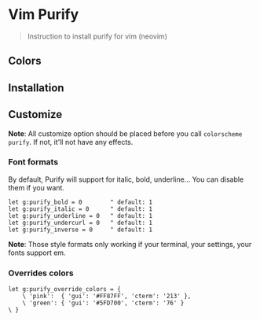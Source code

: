 # Vim Purify
> Instruction to install purify for vim (neovim)

## Colors

## Installation

## Customize

**Note**: All customize option should be placed before you call `colorscheme
purify`. If not, it'll not have any effects.

### Font formats

By default, Purify will support for italic, bold, underline... You can disable
them if you want.

```
let g:purify_bold = 0        " default: 1
let g:purify_italic = 0      " default: 1
let g:purify_underline = 0   " default: 1
let g:purify_undercurl = 0   " default: 1
let g:purify_inverse = 0     " default: 1
```

**Note**: Those style formats only working if your terminal, your settings,
your fonts support em.

### Overrides colors

```
let g:purify_override_colors = {
    \ 'pink':  { 'gui': '#FF87FF', 'cterm': '213' },
    \ 'green': { 'gui': '#5FD700', 'cterm': '76' }
\ }
```

